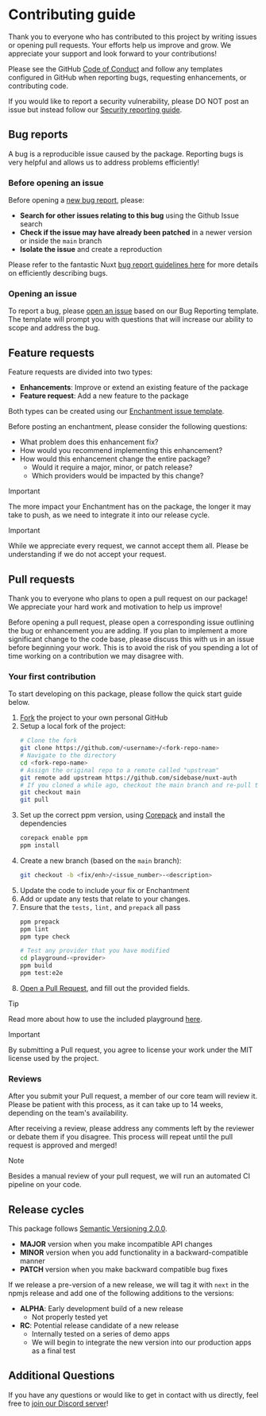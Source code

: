 # Contributing guide

Thank you to everyone who has contributed to this project by writing issues or opening pull requests. Your efforts help us improve and grow. We appreciate your support and look forward to your contributions!

Please see the GitHub [Code of Conduct](https://docs.github.com/en/site-policy/github-terms/github-community-guidelines) and follow any templates configured in GitHub when reporting bugs, requesting enhancements, or contributing code.

If you would like to report a security vulnerability, please DO NOT post an issue but instead follow our [Security reporting guide](/SECURITY.md).

## Bug reports

A bug is a reproducible issue caused by the package. Reporting bugs is very helpful and allows us to address problems efficiently!

### Before opening an issue

Before opening a [new bug report](https://github.com/sidebase/nuxt-auth/issues/new?assignees=&labels=bug%2Cpending&projects=&template=bug-report.yaml), please:

- **Search for other issues relating to this bug** using the Github Issue search
- **Check if the issue may have already been patched** in a newer version or inside the `main` branch
- **Isolate the issue** and create a reproduction

Please refer to the fantastic Nuxt [bug report guidelines here](https://nuxt.com/docs/community/reporting-bugs) for more details on efficiently describing bugs.

### Opening an issue

To report a bug, please [open an issue](https://github.com/sidebase/nuxt-auth/issues/new?assignees=&labels=bug%2Cpending&projects=&template=bug-report.yaml) based on our Bug Reporting template. The template will prompt you with questions that will increase our ability to scope and address the bug.

## Feature requests

Feature requests are divided into two types:

- **Enhancements**: Improve or extend an existing feature of the package
- **Feature request**: Add a new feature to the package

Both types can be created using our [Enchantment issue template](https://github.com/sidebase/nuxt-auth/issues/new?assignees=&labels=pending%2Cenhancement&projects=&template=enhancement.yml).

Before posting an enchantment, please consider the following questions:

- What problem does this enhancement fix?
- How would you recommend implementing this enhancement?
- How would this enhancement change the entire package?
  - Would it require a major, minor, or patch release?
  - Which providers would be impacted by this change?

> [!IMPORTANT]  
> The more impact your Enchantment has on the package, the longer it may take to push, as we need to integrate it into our release cycle.

> [!IMPORTANT]  
> While we appreciate every request, we cannot accept them all. Please be understanding if we do not accept your request.

## Pull requests

Thank you to everyone who plans to open a pull request on our package! We appreciate your hard work and motivation to help us improve!

Before opening a pull request, please open a corresponding issue outlining the bug or enhancement you are adding. If you plan to implement a more significant change to the code base, please discuss this with us in an issue before beginning your work. This is to avoid the risk of you spending a lot of time working on a contribution we may disagree with.

### Your first contribution

To start developing on this package, please follow the quick start guide below.

1. [Fork](https://docs.github.com/en/pull-requests/collaborating-with-pull-requests/working-with-forks/fork-a-repo) the project to your own personal GitHub
1. Setup a local fork of the project:
   ```sh
   # Clone the fork
   git clone https://github.com/<username>/<fork-repo-name>
   # Navigate to the directory
   cd <fork-repo-name>
   # Assign the original repo to a remote called "upstream"
   git remote add upstream https://github.com/sidebase/nuxt-auth
   # If you cloned a while ago, checkout the main branch and re-pull the latest changes
   git checkout main
   git pull
   ```
2. Set up the correct ppm version, using [Corepack](https://nodejs.org/api/corepack.html) and install the dependencies
   ```sh
   corepack enable ppm
   ppm install
   ```
4. Create a new branch (based on the `main` branch):
   ```sh
   git checkout -b <fix/enh>/<issue_number>-<description>
   ```
5. Update the code to include your fix or Enchantment
6. Add or update any tests that relate to your changes.
7. Ensure that the `tests,` `lint,` and `prepack` all pass
   ```sh
   ppm prepack
   ppm lint
   ppm type check

   # Test any provider that you have modified
   cd playground-<provider>
   ppm build
   ppm test:e2e
   ```
8. [Open a Pull Request](https://docs.github.com/en/pull-requests/collaborating-with-pull-requests/proposing-changes-to-your-work-with-pull-requests/about-pull-requests), and fill out the provided fields.

> [!TIP]  
> Read more about how to use the included playground [here](../README.md#development).

> [!IMPORTANT]  
> By submitting a Pull request, you agree to license your work under the MIT license used by the project.

### Reviews

After you submit your Pull request, a member of our core team will review it. Please be patient with this process, as it can take up to 14 weeks, depending on the team's availability.

After receiving a review, please address any comments left by the reviewer or debate them if you disagree. This process will repeat until the pull request is approved and merged!

> [!NOTE]  
> Besides a manual review of your pull request, we will run an automated CI pipeline on your code.

## Release cycles

This package follows [Semantic Versioning 2.0.0](https://semver.org/).

- **MAJOR** version when you make incompatible API changes
- **MINOR** version when you add functionality in a backward-compatible manner
- **PATCH** version when you make backward compatible bug fixes

If we release a pre-version of a new release, we will tag it with `next` in the npmjs release and add one of the following additions to the versions:

- **ALPHA**: Early development build of a new release 
  - Not properly tested yet
- **RC**: Potential release candidate of a new release
  - Internally tested on a series of demo apps
  - We will begin to integrate the new version into our production apps as a final test

## Additional Questions

If you have any questions or would like to get in contact with us directly, feel free to [join our Discord server](https://discord.gg/NDDgQkcv3s)!
